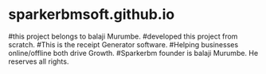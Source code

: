 # sparkerbmsoft.github.io
#this project belongs to balaji Murumbe.
#developed this project from scratch.
#This is the receipt Generator software.
#Helping businesses online/offline both drive Growth.
#Sparkerbm founder is balaji Murumbe. He reserves all rights. 

